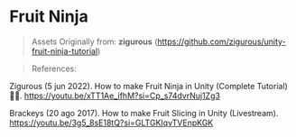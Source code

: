 # Fruit Ninja

> Assets Originally from: **zigurous** (https://github.com/zigurous/unity-fruit-ninja-tutorial)

> References:

Zigurous (5 jun 2022). How to make Fruit Ninja in Unity (Complete Tutorial) 🍉🔪. https://youtu.be/xTT1Ae_ifhM?si=Cp_s74dvrNuj1Zg3

Brackeys (20 ago 2017). How to make Fruit Slicing in Unity (Livestream). https://youtu.be/3g5_8sE18tQ?si=GLTGKIqvTVEnpKGK